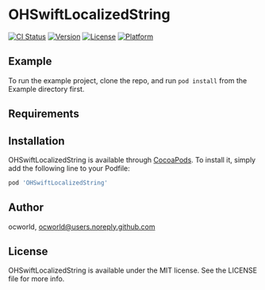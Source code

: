 # OHSwiftLocalizedString

[![CI Status](https://img.shields.io/travis/ocworld/OHSwiftLocalizedString.svg?style=flat)](https://travis-ci.org/ocworld/OHSwiftLocalizedString)
[![Version](https://img.shields.io/cocoapods/v/OHSwiftLocalizedString.svg?style=flat)](https://cocoapods.org/pods/OHSwiftLocalizedString)
[![License](https://img.shields.io/cocoapods/l/OHSwiftLocalizedString.svg?style=flat)](https://cocoapods.org/pods/OHSwiftLocalizedString)
[![Platform](https://img.shields.io/cocoapods/p/OHSwiftLocalizedString.svg?style=flat)](https://cocoapods.org/pods/OHSwiftLocalizedString)

## Example

To run the example project, clone the repo, and run `pod install` from the Example directory first.

## Requirements

## Installation

OHSwiftLocalizedString is available through [CocoaPods](https://cocoapods.org). To install
it, simply add the following line to your Podfile:

```ruby
pod 'OHSwiftLocalizedString'
```

## Author

ocworld, ocworld@users.noreply.github.com

## License

OHSwiftLocalizedString is available under the MIT license. See the LICENSE file for more info.
